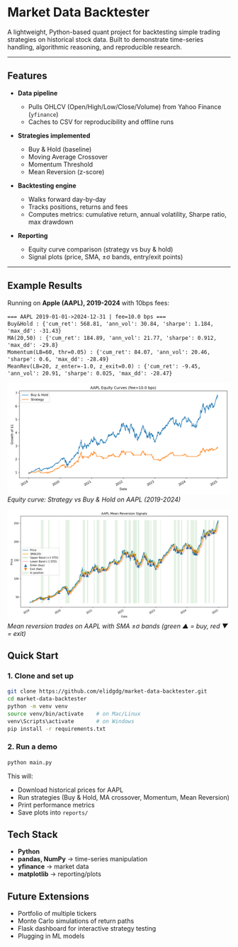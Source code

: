 # Market Data Backtester
A lightweight, Python-based quant project for backtesting simple trading strategies on historical stock data.
Built to demonstrate time-series handling, algorithmic reasoning, and reproducible research.

---

## Features
- **Data pipeline**
    - Pulls OHLCV (Open/High/Low/Close/Volume) from Yahoo Finance (`yfinance`)
    - Caches to CSV for reproducibility and offline runs

- **Strategies implemented**
    - Buy & Hold (baseline)
    - Moving Average Crossover
    - Momentum Threshold
    - Mean Reversion (z-score)

- **Backtesting engine**
    - Walks forward day-by-day
    - Tracks positions, returns and fees
    - Computes metrics: cumulative return, annual volatility, Sharpe ratio, max drawdown

- **Reporting**
    - Equity curve comparison (strategy vs buy & hold)
    - Signal plots (price, SMA, ±σ bands, entry/exit points)
 
---

## Example Results

Running on **Apple (AAPL), 2019-2024** with 10bps fees:
```
=== AAPL 2019-01-01->2024-12-31 | fee=10.0 bps ===
Buy&Hold : {'cum_ret': 568.81, 'ann_vol': 30.84, 'sharpe': 1.184, 'max_dd': -31.43}
MA(20,50) : {'cum_ret': 184.89, 'ann_vol': 21.77, 'sharpe': 0.912, 'max_dd': -29.8}
Momentum(LB=60, thr=0.05) : {'cum_ret': 84.07, 'ann_vol': 20.46, 'sharpe': 0.6, 'max_dd': -28.49}
MeanRev(LB=20, z_enter=-1.0, z_exit=0.0) : {'cum_ret': -9.45, 'ann_vol': 20.91, 'sharpe': 0.025, 'max_dd': -28.47}
```

![Equity Curves](docs/aapl_equity.png)
*Equity curve: Strategy vs Buy & Hold on AAPL (2019-2024)*

![Mean Reversion Signals](docs/aapl_meanrev.png)
*Mean reversion trades on AAPL with SMA ±σ bands (green ▲ = buy, red ▼ = exit)*

## Quick Start

### 1. Clone and set up
```bash
git clone https://github.com/elidgdg/market-data-backtester.git
cd market-data-backtester
python -m venv venv
source venv/bin/activate    # on Mac/Linux
venv\Scripts\activate       # on Windows
pip install -r requirements.txt
```

### 2. Run a demo
```bash
python main.py
```
This will:
- Download historical prices for AAPL
- Run strategies (Buy & Hold, MA crossover, Momentum, Mean Reversion)
- Print performance metrics
- Save plots into `reports/`

## Tech Stack
- **Python**
- **pandas, NumPy** &rarr; time-series manipulation
- **yfinance** &rarr; market data
- **matplotlib** &rarr; reporting/plots

## Future Extensions
- Portfolio of multiple tickers
- Monte Carlo simulations of return paths
- Flask dashboard for interactive strategy testing
- Plugging in ML models